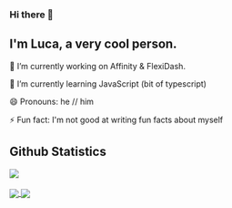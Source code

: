 ### Hi there 👋
## I'm Luca, a very cool person.

🔭 I’m currently working on Affinity & FlexiDash.

🌱 I’m currently learning JavaScript (bit of typescript)

😄 Pronouns: he // him

⚡ Fun fact: I'm not good at writing fun facts about myself

## Github Statistics
<a href="#">
  <img align="center" src="https://estruyf-github.azurewebsites.net/api/VisitorHit?user=lucatolton" />
</a><br /><br />
<a href="https://github.com/lucatolton">
  <img align="center" src="https://github-readme-stats.vercel.app/api?username=lucatolton&show_icons=false&count_private=true&theme=dracula" />
</a>
<a href="#">
  <img align="center" src="https://github-readme-stats.vercel.app/api/top-langs/?username=lucatolton&layout=compact&show_icons=false&count_private=true&theme=dracula" />
</a>


<!-- Resources -->
<!-- Icons: https://simpleicons.org/ -->
<!-- GitHub Stats: https://github.com/anuraghazra/github-readme-stats -->
<!-- Emojis: https://emojipedia.org/emoji/ -->
<!-- HTML Emojis: https://www.fileformat.info/index.htm -->
<!-- Shields: https://shields.io/ -->
<!-- Awesome GitHub Profile README: https://github.com/abhisheknaiidu/awesome-github-profile-readme -->
